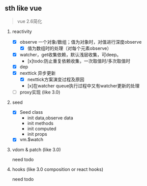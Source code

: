 ## sth like vue
> vue 2.6简化

1. reactivity
    - [x] observe 一个对象/数组；值为对象时，对值进行深度observe
        - [x] 值为数组时的处理（对每个元素observe）
    - [x] watcher，get收集依赖，默认浅层收集，可deep。
        - [x]todo:防止重复依赖收集，一次取值时/多次取值时
    - [x] dep
    - [x] nexttick 异步更新
        - [x] nexttick方案演变过程及原因
        - [x]在watcher queue执行过程中又有watcher更新的处理
    - [ ] proxy实现 (like 3.0)

2. seed
    - [x] Seed class
        - init data,observe data
        - init methods
        - init computed
        - init props
    - [x] vm.$watch

3. vdom & patch (like 3.0)

    need todo

4. hooks (like 3.0 composition or react hooks)

    need todo

